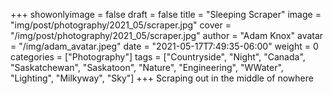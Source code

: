+++
showonlyimage = false
draft = false
title = "Sleeping Scraper"
image = "img/post/photography/2021_05/scraper.jpg"
cover = "/img/post/photography/2021_05/scraper.jpg"
author = "Adam Knox"
avatar = "/img/adam_avatar.jpeg"
date = "2021-05-17T7:49:35-06:00"
weight = 0
categories = ["Photography"]
tags = ["Countryside", "Night", "Canada", "Saskatchewan", "Saskatoon", "Nature", "Engineering", "WWater", "Lighting", "Milkyway", "Sky"]
+++
Scraping out in the middle of nowhere